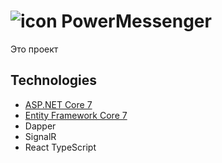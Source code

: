 
# ![icon](https://user-images.githubusercontent.com/104465016/206489169-53054513-5052-4f03-9f7a-f743926349a3.svg) PowerMessenger
 
 Это проект 
 
## Technologies

* [ASP.NET Core 7](https://docs.microsoft.com/en-us/aspnet/core/introduction-to-aspnet-core)
* [Entity Framework Core 7](https://docs.microsoft.com/en-us/ef/core/)
* Dapper
* SignalR
* React TypeScript
